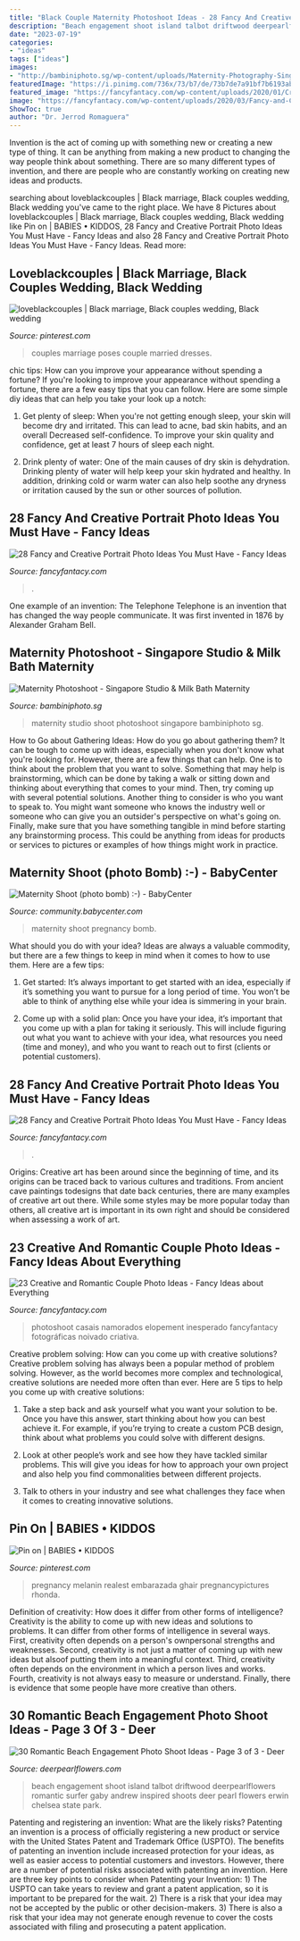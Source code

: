 ```yaml
---
title: "Black Couple Maternity Photoshoot Ideas - 28 Fancy And Creative Portrait Photo Ideas You Must Have"
description: "Beach engagement shoot island talbot driftwood deerpearlflowers romantic surfer gaby andrew inspired shoots deer pearl flowers erwin chelsea state park"
date: "2023-07-19"
categories:
- "ideas"
tags: ["ideas"]
images:
- "http://bambiniphoto.sg/wp-content/uploads/Maternity-Photography-Singapore-041.jpg"
featuredImage: "https://i.pinimg.com/736x/73/b7/de/73b7de7a91bf7b6193ab5e37658e73a5.jpg"
featured_image: "https://fancyfantacy.com/wp-content/uploads/2020/01/Creative-and-Romantic-Couple-Photo-Ideas-16.jpg"
image: "https://fancyfantacy.com/wp-content/uploads/2020/03/Fancy-and-Creative-Portrait-Photo-Ideas-You-Must-Have-18.jpg"
ShowToc: true
author: "Dr. Jerrod Romaguera"
---
```



Invention is the act of coming up with something new or creating a new type of thing. It can be anything from making a new product to changing the way people think about something. There are so many different types of invention, and there are people who are constantly working on creating new ideas and products.

	

		
searching about loveblackcouples | Black marriage, Black couples wedding, Black wedding you've came to the right place. We have 8 Pictures about loveblackcouples | Black marriage, Black couples wedding, Black wedding like Pin on | BABIES • KIDDOS, 28 Fancy and Creative Portrait Photo Ideas You Must Have - Fancy Ideas and also 28 Fancy and Creative Portrait Photo Ideas You Must Have - Fancy Ideas. Read more:
		
    
## Loveblackcouples | Black Marriage, Black Couples Wedding, Black Wedding

<img loading=lazy src="https://i.pinimg.com/736x/83/a6/19/83a619916585d5dfa4346ffaea3ee8da--black-couples-married-couples.jpg" onerror="this.onerror=null;this.src='https://tse4.mm.bing.net/th?id=OIP.ZTDJQJD3EzpwoBzzlrHbLgHaJf&amp;pid=15.1';" alt="loveblackcouples | Black marriage, Black couples wedding, Black wedding">

_Source: pinterest.com_

>couples marriage poses couple married dresses. 

	

chic tips: How can you improve your appearance without spending a fortune?
If you're looking to improve your appearance without spending a fortune, there are a few easy tips that you can follow. Here are some simple diy ideas that can help you take your look up a notch:
1. Get plenty of sleep: When you're not getting enough sleep, your skin will become dry and irritated. This can lead to acne, bad skin habits, and an overall Decreased self-confidence. To improve your skin quality and confidence, get at least 7 hours of sleep each night.

2. Drink plenty of water: One of the main causes of dry skin is dehydration. Drinking plenty of water will help keep your skin hydrated and healthy. In addition, drinking cold or warm water can also help soothe any dryness or irritation caused by the sun or other sources of pollution.


    
## 28 Fancy And Creative Portrait Photo Ideas You Must Have - Fancy Ideas

<img loading=lazy src="https://fancyfantacy.com/wp-content/uploads/2020/03/Fancy-and-Creative-Portrait-Photo-Ideas-You-Must-Have-16.jpg" onerror="this.onerror=null;this.src='https://tse1.mm.bing.net/th?id=OIP.JMEnfCroSiIwC2BMTSxzEQHaLH&amp;pid=15.1';" alt="28 Fancy and Creative Portrait Photo Ideas You Must Have - Fancy Ideas">

_Source: fancyfantacy.com_

>. 

	

One example of an invention: The Telephone
Telephone is an invention that has changed the way people communicate. It was first invented in 1876 by Alexander Graham Bell.

    
## Maternity Photoshoot - Singapore Studio &amp; Milk Bath Maternity

<img loading=lazy src="http://bambiniphoto.sg/wp-content/uploads/Maternity-Photography-Singapore-041.jpg" onerror="this.onerror=null;this.src='https://tse1.mm.bing.net/th?id=OIP.ejz4vP2xTLdH9agta87JqwHaLG&amp;pid=15.1';" alt="Maternity Photoshoot - Singapore Studio &amp; Milk Bath Maternity">

_Source: bambiniphoto.sg_

>maternity studio shoot photoshoot singapore bambiniphoto sg. 

	

How to Go about Gathering Ideas: How do you go about gathering them?
It can be tough to come up with ideas, especially when you don't know what you're looking for. However, there are a few things that can help. One is to think about the problem that you want to solve. Something that may help is brainstorming, which can be done by taking a walk or sitting down and thinking about everything that comes to your mind. Then, try coming up with several potential solutions. Another thing to consider is who you want to speak to. You might want someone who knows the industry well or someone who can give you an outsider's perspective on what's going on. Finally, make sure that you have something tangible in mind before starting any brainstorming process. This could be anything from ideas for products or services to pictures or examples of how things might work in practice.

    
## Maternity Shoot (photo Bomb) :-) - BabyCenter

<img loading=lazy src="https://i254.photobucket.com/albums/hh99/hautekature/89d2cb33.jpg" onerror="this.onerror=null;this.src='https://tse4.mm.bing.net/th?id=OIP.ZHTS8dnEOWZz7e8u83Pf9AHaLJ&amp;pid=15.1';" alt="Maternity Shoot (photo bomb) :-) - BabyCenter">

_Source: community.babycenter.com_

>maternity shoot pregnancy bomb. 

	

What should you do with your idea?
Ideas are always a valuable commodity, but there are a few things to keep in mind when it comes to how to use them. Here are a few tips: 
1. Get started: It’s always important to get started with an idea, especially if it’s something you want to pursue for a long period of time. You won’t be able to think of anything else while your idea is simmering in your brain.

2. Come up with a solid plan: Once you have your idea, it’s important that you come up with a plan for taking it seriously. This will include figuring out what you want to achieve with your idea, what resources you need (time and money), and who you want to reach out to first (clients or potential customers). 


    
## 28 Fancy And Creative Portrait Photo Ideas You Must Have - Fancy Ideas

<img loading=lazy src="https://fancyfantacy.com/wp-content/uploads/2020/03/Fancy-and-Creative-Portrait-Photo-Ideas-You-Must-Have-18.jpg" onerror="this.onerror=null;this.src='https://tse1.mm.bing.net/th?id=OIP.5-X1evfL1NukzvrJnm6N9QHaKi&amp;pid=15.1';" alt="28 Fancy and Creative Portrait Photo Ideas You Must Have - Fancy Ideas">

_Source: fancyfantacy.com_

>. 

	

Origins:
Creative art has been around since the beginning of time, and its origins can be traced back to various cultures and traditions. From ancient cave paintings todesigns that date back centuries, there are many examples of creative art out there. While some styles may be more popular today than others, all creative art is important in its own right and should be considered when assessing a work of art.

    
## 23 Creative And Romantic Couple Photo Ideas - Fancy Ideas About Everything

<img loading=lazy src="https://fancyfantacy.com/wp-content/uploads/2020/01/Creative-and-Romantic-Couple-Photo-Ideas-16.jpg" onerror="this.onerror=null;this.src='https://tse1.mm.bing.net/th?id=OIP.R6wUPQkj6vTkYq7UvD7YQwHaLH&amp;pid=15.1';" alt="23 Creative and Romantic Couple Photo Ideas - Fancy Ideas about Everything">

_Source: fancyfantacy.com_

>photoshoot casais namorados elopement inesperado fancyfantacy fotográficas noivado criativa. 

	

Creative problem solving: How can you come up with creative solutions?
Creative problem solving has always been a popular method of problem solving. However, as the world becomes more complex and technological, creative solutions are needed more often than ever. Here are 5 tips to help you come up with creative solutions:
1. Take a step back and ask yourself what you want your solution to be. Once you have this answer, start thinking about how you can best achieve it. For example, if you’re trying to create a custom PCB design, think about what problems you could solve with different designs.

2. Look at other people’s work and see how they have tackled similar problems. This will give you ideas for how to approach your own project and also help you find commonalities between different projects.

3. Talk to others in your industry and see what challenges they face when it comes to creating innovative solutions.

    
## Pin On | BABIES • KIDDOS

<img loading=lazy src="https://i.pinimg.com/736x/73/b7/de/73b7de7a91bf7b6193ab5e37658e73a5.jpg" onerror="this.onerror=null;this.src='https://tse1.mm.bing.net/th?id=OIP.P-E1aVlfbESKQlwHPVUcRgHaLG&amp;pid=15.1';" alt="Pin on | BABIES • KIDDOS">

_Source: pinterest.com_

>pregnancy melanin realest embarazada ghair pregnancypictures rhonda. 

	

Definition of creativity: How does it differ from other forms of intelligence?
Creativity is the ability to come up with new ideas and solutions to problems. It can differ from other forms of intelligence in several ways. First, creativity often depends on a person's ownpersonal strengths and weaknesses. Second, creativity is not just a matter of coming up with new ideas but alsoof putting them into a meaningful context. Third, creativity often depends on the environment in which a person lives and works. Fourth, creativity is not always easy to measure or understand. Finally, there is evidence that some people have more creative than others.

    
## 30 Romantic Beach Engagement Photo Shoot Ideas - Page 3 Of 3 - Deer

<img loading=lazy src="https://www.deerpearlflowers.com/wp-content/uploads/2016/10/Beach-Engagement-Photo-Shoot-Ideas-21.jpg" onerror="this.onerror=null;this.src='https://tse4.mm.bing.net/th?id=OIP.hcL65i64JyaFr3tgg5VjHAHaLH&amp;pid=15.1';" alt="30 Romantic Beach Engagement Photo Shoot Ideas - Page 3 of 3 - Deer">

_Source: deerpearlflowers.com_

>beach engagement shoot island talbot driftwood deerpearlflowers romantic surfer gaby andrew inspired shoots deer pearl flowers erwin chelsea state park. 

	

Patenting and registering an invention: What are the likely risks?
Patenting an invention is a process of officially registering a new product or service with the United States Patent and Trademark Office (USPTO). The benefits of patenting an invention include increased protection for your ideas, as well as easier access to potential customers and investors. However, there are a number of potential risks associated with patenting an invention. Here are three key points to consider when Patenting your Invention: 1) The USPTO can take years to review and grant a patent application, so it is important to be prepared for the wait. 2) There is a risk that your idea may not be accepted by the public or other decision-makers. 3) There is also a risk that your idea may not generate enough revenue to cover the costs associated with filing and prosecuting a patent application.

